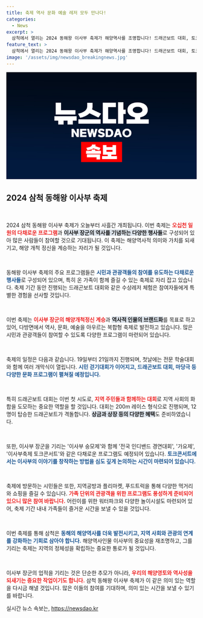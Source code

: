 ```yaml
---
title: 축제 역사 문화 예술 레저 모두 만나다!
categories:
  - News
excerpt: >
  삼척에서 열리는 2024 동해왕 이사부 축제가 해양역사를 조명합니다! 드래곤보트 대회, 토크콘서트 등 다양한 프로그램으로 이사부 장군의 해양개척정신을 체험하며, 시민과 관광객들을 초대합니다. 19일부터 21일까지, 놓치지 마세요!
feature_text: >
  삼척에서 열리는 2024 동해왕 이사부 축제가 해양역사를 조명합니다! 드래곤보트 대회, 토크콘서트 등 다양한 프로그램으로 이사부 장군의 해양개척정신을 체험하며, 시민과 관광객들을 초대합니다. 19일부터 21일까지, 놓치지 마세요!
image: '/assets/img/newsdao_breakingnews.jpg'
---
```


<p><img src="/assets/img/newsdao_breakingnews.jpg" alt="firstkoreanews 속보" /></p>

<h2 data-ke-size="size26">2024 삼척 동해왕 이사부 축제</h2>

<p data-ke-size="size16">&nbsp;</p>

<p>2024 삼척 동해왕 이사부 축제가 오늘부터 사흘간 개최됩니다. 이번 축제는 <b><span style="color: #ee2323;">오십천 일원의 다채로운 프로그램</span></b>과 <b><span style="background-color: #21538527;">이사부 장군의 역사를 기념하는 다양한 행사들</span></b>로 구성되어 있아 많은 사람들이 참여할 것으로 기대됩니다. 이 축제는 해양역사적 의미와 가치를 되새기고, 해양 개척 정신을 계승하는 자리가 될 것입니다.</p>

<p data-ke-size="size16">&nbsp;</p>

<p>동해왕 이사부 축제의 주요 프로그램들은 <b><span style="color: #1a5490;">시민과 관광객들의 참여를 유도하는 다채로운 행사들</span></b>로 구성되어 있으며, 특히 온 가족이 함께 즐길 수 있는 축제로 자리 잡고 있습니다. 축제 기간 동안 진행되는 드래곤보트 대회와 같은 수상레저 체험은 참여자들에게 특별한 경험을 선사할 것입니다.</p>

<p data-ke-size="size16">&nbsp;</p>

<p>이번 축제는 <b><span style="color: #ee2323;">이사부 장군의 해양개척정신 계승</span></b>과 <b><span style="background-color: #21538527;">역사적 인물의 브랜드화</span></b>를 목표로 하고 있어, 다방면에서 역사, 문화, 예술을 아우르는 복합형 축제로 발전하고 있습니다. 많은 시민과 관광객들이 참여할 수 있도록 다양한 프로그램이 마련되어 있습니다.</p>

<p data-ke-size="size16">&nbsp;</p>

<p>축제의 일정은 다음과 같습니다. 19일부터 21일까지 진행되며, 첫날에는 전문 학술대회와 함께 여러 개막식이 열립니다. <b><span style="color: #1a5490;">시민 걷기대회가 이어지고, 드래곤보트 대회, 마당극 등 다양한 문화 프로그램이 펼쳐질 예정입니다.</span></b> </p>

<p data-ke-size="size16">&nbsp;</p>

<p>특히 드래곤보트 대회는 이번 첫 시도로, <b><span style="color: #ee2323;">지역 주민들과 함께하는 대회</span></b>로 지역 사회의 화합을 도모하는 중요한 역할을 할 것입니다. 대회는 200m 레이스 형식으로 진행되며, 12명이 탑승한 드래곤보트가 격돌합니다. <b><span style="background-color: #21538527;">상금과 상장 등의 다양한 혜택</span></b>도 준비하였습니다.</p>

<p data-ke-size="size16">&nbsp;</p>

<p>또한, 이사부 장군을 기리는 '이사부 숭모제'와 함께 '전국 인디밴드 경연대회', '가요제', '이사부축제 토크콘서트'와 같은 다채로운 프로그램도 예정되어 있습니다. <b><span style="color: #1a5490;">토크콘서트에서는 이사부의 이야기를 창작하는 방법을 심도 깊게 논의하는 시간이 마련되어 있습니다.</span></b> </p>

<p data-ke-size="size16">&nbsp;</p>

<p>축제에 방문하는 시민들은 또한, 지역공방과 플리마켓, 푸드트럭을 통해 다양한 먹거리와 쇼핑을 즐길 수 있습니다. <b><span style="color: #ee2323;">가족 단위의 관광객을 위한 프로그램도 풍성하게 준비되어 있으니 많은 참여 바랍니다.</span></b> 어린이를 위한 워터파크와 다양한 놀이시설도 마련되어 있어, 축제 기간 내내 가족들이 즐거운 시간을 보낼 수 있을 것입니다.</p>

<p data-ke-size="size16">&nbsp;</p>

<p>이번 축제를 통해 삼척은 <b><span style="color: #1a5490;">동해의 해양역사를 더욱 발전시키고, 지역 사회와 관광의 연계를 강화하는 기회로 삼아야 합니다.</span></b> 해양역사인물 이사부의 중요성을 재조명하고, 그를 기리는 축제는 지역의 정체성을 확립하는 중요한 통로가 될 것입니다.</p>

<p data-ke-size="size16">&nbsp;</p>

<p>이사부 장군의 업적을 기리는 것은 단순한 추모가 아니라, <b><span style="color: #ee2323;">우리의 해양영토와 역사성을 되새기는 중요한 작업이기도 합니다.</span></b> 삼척 동해왕 이사부 축제가 이 같은 의미 있는 역할을 다시금 해낼 것입니다. 많은 이들의 참여를 기대하며, 의미 있는 시간을 보낼 수 있기를 바랍니다.</p>
실시간 뉴스 속보는, <a href="https://newsdao.kr" rel="dofollow">https://newsdao.kr</a>


